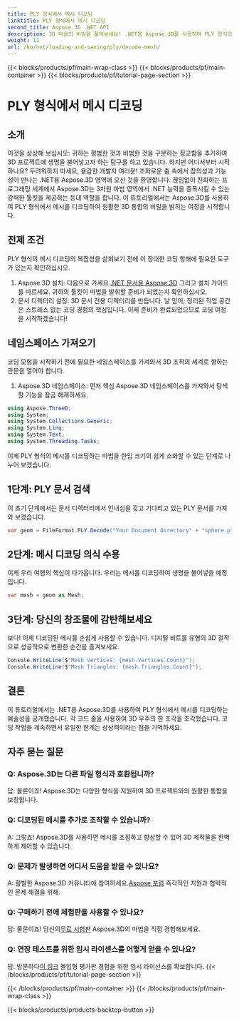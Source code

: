 ```yaml
---
title: PLY 형식에서 메시 디코딩
linktitle: PLY 형식에서 메시 디코딩
second_title: Aspose.3D .NET API
description: 3D 마술의 비밀을 풀어보세요! .NET용 Aspose.3D를 사용하여 PLY 형식의 메시를 손쉽게 디코딩합니다. 귀하의 프로젝트를 새로운 차원으로 끌어올리십시오.
weight: 11
url: /ko/net/loading-and-saving/ply/decode-mesh/
---
```


{{< blocks/products/pf/main-wrap-class >}}
{{< blocks/products/pf/main-container >}}
{{< blocks/products/pf/tutorial-page-section >}}

# PLY 형식에서 메시 디코딩

## 소개
이것을 상상해 보십시오: 귀하는 평범한 것과 비범한 것을 구분하는 정교함을 추가하여 3D 프로젝트에 생명을 불어넣고자 하는 탐구를 하고 있습니다. 하지만 어디서부터 시작하나요? 두려워하지 마세요, 용감한 개발자 여러분! 조화로운 춤 속에서 창의성과 기능성이 만나는 .NET용 Aspose.3D 영역에 오신 것을 환영합니다.
끊임없이 진화하는 프로그래밍 세계에서 Aspose.3D는 3차원 마법 영역에서 .NET 능력을 증폭시킬 수 있는 강력한 툴킷을 제공하는 등대 역할을 합니다. 이 튜토리얼에서는 Aspose.3D를 사용하여 PLY 형식에서 메시를 디코딩하여 원활한 3D 통합의 비밀을 밝히는 여정을 시작합니다.
## 전제 조건
PLY 형식의 메시 디코딩의 복잡성을 살펴보기 전에 이 장대한 코딩 항해에 필요한 도구가 있는지 확인하십시오.
1.  Aspose.3D 설치: 다음으로 가세요.[.NET 문서용 Aspose.3D](https://reference.aspose.com/3d/net/) 그리고 설치 가이드를 따르세요. 귀하의 툴킷이 마법을 발휘할 준비가 되었는지 확인하십시오.
2. 문서 디렉터리 설정: 3D 문서 전용 디렉터리를 만듭니다. 날 믿어; 정리된 작업 공간은 스트레스 없는 코딩 경험의 핵심입니다.
이제 준비가 완료되었으므로 코딩 여정을 시작하겠습니다!
## 네임스페이스 가져오기
코딩 모험을 시작하기 전에 필요한 네임스페이스를 가져와서 3D 조작의 세계로 향하는 관문을 열어야 합니다.
1. Aspose.3D 네임스페이스: 먼저 핵심 Aspose.3D 네임스페이스를 가져와서 탐색할 기능을 잠금 해제하세요.
```csharp
using Aspose.ThreeD;
using System;
using System.Collections.Generic;
using System.Linq;
using System.Text;
using System.Threading.Tasks;
```
이제 PLY 형식의 메시를 디코딩하는 마법을 한입 크기의 쉽게 소화할 수 있는 단계로 나누어 보겠습니다.
## 1단계: PLY 문서 검색
이 초기 단계에서는 문서 디렉터리에서 인내심을 갖고 기다리고 있는 PLY 문서를 가져와 보겠습니다.
```csharp
var geom = FileFormat.PLY.Decode("Your Document Directory" + "sphere.ply");
```
## 2단계: 메시 디코딩 의식 수용
이제 우리 여행의 핵심이 다가옵니다. 우리는 메시를 디코딩하여 생명을 불어넣을 예정입니다.
```csharp
var mesh = geom as Mesh;
```
## 3단계: 당신의 창조물에 감탄해보세요
보다! 이제 디코딩된 메시를 손쉽게 사용할 수 있습니다. 디지털 비트를 유형의 3D 걸작으로 성공적으로 변환한 순간을 즐겨보세요.
```csharp
Console.WriteLine($"Mesh Vertices: {mesh.Vertices.Count}");
Console.WriteLine($"Mesh Triangles: {mesh.Triangles.Count}");
```
## 결론
이 튜토리얼에서는 .NET용 Aspose.3D를 사용하여 PLY 형식에서 메시를 디코딩하는 예술성을 공개했습니다. 각 코드 줄을 사용하여 3D 우주의 한 조각을 조각했습니다. 코딩 작업을 계속하면서 유일한 한계는 상상력이라는 점을 기억하세요.

## 자주 묻는 질문
### Q: Aspose.3D는 다른 파일 형식과 호환됩니까?
답: 물론이죠! Aspose.3D는 다양한 형식을 지원하여 3D 프로젝트와의 원활한 통합을 보장합니다.
### Q: 디코딩된 메시를 추가로 조작할 수 있습니까?
A: 그렇죠! Aspose.3D를 사용하면 메시를 조정하고 향상할 수 있어 3D 제작물을 완벽하게 제어할 수 있습니다.
### Q: 문제가 발생하면 어디서 도움을 받을 수 있나요?
 A: 활발한 Aspose.3D 커뮤니티에 참여하세요.[Aspose 포럼](https://forum.aspose.com/c/3d/18) 즉각적인 지원과 협력적인 문제 해결을 위해.
### Q: 구매하기 전에 체험판을 사용할 수 있나요?
답: 물론이죠! 당신의[무료 시험판](https://releases.aspose.com/) Aspose.3D의 마법을 직접 경험해보세요.
### Q: 연장 테스트를 위한 임시 라이센스를 어떻게 얻을 수 있나요?
 답: 방문하다[이 링크](https://purchase.aspose.com/temporary-license/) 몰입형 평가판 경험을 위한 임시 라이선스를 확보합니다.
{{< /blocks/products/pf/tutorial-page-section >}}

{{< /blocks/products/pf/main-container >}}
{{< /blocks/products/pf/main-wrap-class >}}

{{< blocks/products/products-backtop-button >}}
